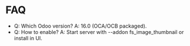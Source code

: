 # FAQ

- Q: Which Odoo version? A: 16.0 (OCA/OCB packaged).
- Q: How to enable? A: Start server with --addon fs_image_thumbnail or install in UI.

